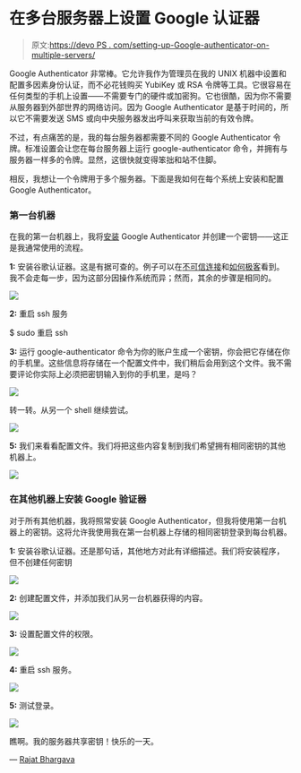 # 在多台服务器上设置 Google 认证器

> 原文:[https://devo PS . com/setting-up-Google-authenticator-on-multiple-servers/](https://devops.com/setting-up-google-authenticator-on-multiple-servers/)

Google Authenticator 非常棒。它允许我作为管理员在我的 UNIX 机器中设置和配置多因素身份认证，而不必花钱购买 YubiKey 或 RSA 令牌等工具。它很容易在任何类型的手机上设置——不需要专门的硬件或加密狗。它也很酷，因为你不需要从服务器到外部世界的网络访问。因为 Google Authenticator 是基于时间的，所以它不需要发送 SMS 或向中央服务器发出呼叫来获取当前的有效令牌。

不过，有点痛苦的是，我的每台服务器都需要不同的 Google Authenticator 令牌。标准设置会让您在每台服务器上运行 google-authenticator 命令，并拥有与服务器一样多的令牌。显然，这很快就变得笨拙和站不住脚。

相反，我想让一个令牌用于多个服务器。下面是我如何在每个系统上安装和配置 Google Authenticator。

### 第一台机器

在我的第一台机器上，我将[安装](https://support.google.com/accounts/answer/1066447?hl=en) Google Authenticator 并创建一个密钥——这正是我通常使用的流程。

**1:** 安装谷歌认证器。这是有据可查的。例子可以在[不可信连接](http://www.untrustedconnection.com/2013/06/dual-factor-ssh-google-authenticator.html)和[如何极客](https://www.howtogeek.com/121650/how-to-secure-ssh-with-google-authenticators-two-factor-authentication/)看到。我不会走每一步，因为这部分因操作系统而异；然而，其余的步骤是相同的。

![](../Images/f8159cb450ed218b3875553d798a9075.png)

**2:** 重启 ssh 服务

$ sudo 重启 ssh

**3:** 运行 google-authenticator 命令为你的账户生成一个密钥，你会把它存储在你的手机里。这些信息将存储在一个配置文件中，我们稍后会用到这个文件。我不需要评论你实际上必须把密钥输入到你的手机里，是吗？

![](../Images/3d0c39f357ee23a3932584a5d81ffb41.png)

转一转。从另一个 shell 继续尝试。

![](../Images/5f605c11a2d80cb1d8acb45738980cf5.png)

**5:** 我们来看看配置文件。我们将把这些内容复制到我们希望拥有相同密钥的其他机器上。

![](../Images/e4ad5868e03e462e364f88ceb4ca84bb.png)

### 在其他机器上安装 Google 验证器

对于所有其他机器，我将照常安装 Google Authenticator，但我将使用第一台机器上的密钥。这将允许我使用我在第一台机器上存储的相同密钥登录到每台机器。

**1:** 安装谷歌认证器。还是那句话，其他地方对此有详细描述。我们将安装程序，但不创建任何密钥

![](../Images/6bb994cd50c69e263431dccc7b6f816c.png)

**2:** 创建配置文件，并添加我们从另一台机器获得的内容。

![](../Images/48e404f60d54e65bb8056d1459aad6e6.png)

**3:** 设置配置文件的权限。

![](../Images/92dfcc06f460278a07da6139a5e8b95e.png)

**4:** 重启 ssh 服务。

![](../Images/946dbfcf1fa5111715d49b6690a926d6.png)

**5:** 测试登录。

![](../Images/6e90409174a476a7cbc4e2d5c7ae8d74.png)

瞧啊。我的服务器共享密钥！快乐的一天。

— [Rajat Bhargava](https://devops.com/author/rajatb73/)
